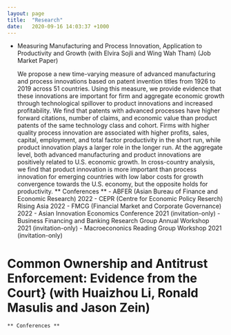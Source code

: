 ```yaml
---
layout: page
title:  "Research"
date:   2020-09-16 14:03:37 +1000
---
```


* Measuring Manufacturing and Process Innovation, Application to Productivity and Growth (with Elvira Sojli and Wing Wah Tham) (Job Market Paper)

	We propose a new time-varying measure of advanced manufacturing and process innovations based on patent invention titles from 1926 to 2019 across 51 countries. Using this measure, we provide evidence that these innovations are important for firm and aggregate economic growth through technological spillover to product innovations and increased profitability. We find that patents with advanced processes have higher forward citations, number of claims, and economic value than product patents of the same technology class and cohort. Firms with higher quality process innovation are associated with higher profits, sales, capital, employment, and total factor productivity in the short run, while product innovation plays a larger role in the longer run. At the aggregate level, both advanced manufacturing and product innovations are positively related to U.S. economic growth. In cross-country analysis, we find that product innovation is more important than process innovation for emerging countries with low labor costs for growth convergence towards the U.S. economy, but the opposite holds for productivity. 
		** Conferences **
		- ABFER (Asian Bureau of Finance and Economic Research) 2022
		- CEPR (Centre for Economic Policy Reserch) Rising Asia 2022
		- FMCG (Financial Market and Corporate Governance) 2022
		- Asian Innovation Economics Conference 2021 (invitation-only)
		- Business Financing and Banking Research Group Annual Workshop 2021 (invitation-only)
		- Macroecononics Reading Group Workshop 2021 (invitation-only)

# Common Ownership and Antitrust Enforcement: Evidence from the Court} (with Huaizhou Li, Ronald Masulis and Jason Zein)
	** Conferences **

[jekyll-docs]: https://jekyllrb.com/docs/home
[jekyll-gh]:   https://github.com/jekyll/jekyll
[jekyll-talk]: https://talk.jekyllrb.com/
